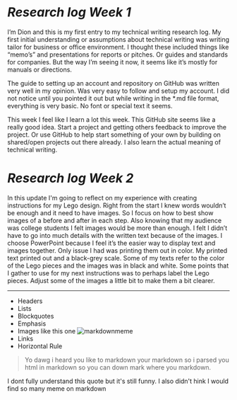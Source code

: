 # ***Research log Week 1***

I’m Dion and this is my first entry to my technical writing research log.  My first initial understanding or assumptions about technical writing was writing tailor for business or office environment.  I thought these included things like “memo’s” and presentations for reports or pitches.  Or guides and standards for companies.  But the way I’m seeing it now, it seems like it’s mostly for manuals or directions.



The guide to setting up an account and repository on GitHub was written very well in my opinion.  Was very easy to follow and setup my account.  I did not notice until you pointed it out but while writing in the *.md file format, everything is very basic.  No font or special text it seems.

This week I feel like I learn a lot this week.  This GitHub site seems like a really good idea.  Start a project and getting others feedback to improve the project.  Or use GitHub to help start something of your own by building on shared/open projects out there already.  I also learn the actual meaning of technical writing.

# ***Research log Week 2***

In this update I'm going to reflect on my experience with creating instructions for my Lego design.  Right from the start I knew words wouldn’t be enough and it need to have images.  So I focus on how to best show images of a before and after in each step.  Also knowing that my audience was college students I felt images would be more than enough.  I felt I didn’t have to go into much details with the written text because of the images.  I choose PowerPoint because I feel it’s the easier way to display text and images together.  Only issue I had was printing them out in color.  My printed text printed out and a black-grey scale.  Some of my texts refer to the color of the Lego pieces and the images was in black and white.  Some points that I gather to use for my next instructions was to perhaps label the Lego pieces.   Adjust some of the images a little bit to make them a bit clearer.


---
* Headers
* Lists
* Blockquotes
* Emphasis
* Images like this one ![markdownmeme](https://memegenerator.net/img/instances/67316052/yo-dawg-i-heard-you-like-to-markdown-your-markdown-so-i-parsed-your-html-in-markdown-so-you-can-down.jpg)
* Links
* Horizontal Rule
> Yo dawg i heard you like to markdown your markdown so i parsed you html in markdown so you can down mark where you markdown.

I dont fully understand this quote but it's still funny. I also didn't hink I would find so many meme on markdown
